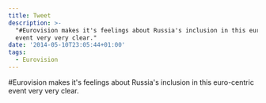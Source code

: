 ```yaml
---
title: Tweet
description: >-
  "#Eurovision makes it's feelings about Russia's inclusion in this euro-centric
  event very very clear."
date: '2014-05-10T23:05:44+01:00'
tags:
  - Eurovision
---
```

#Eurovision makes it's feelings about Russia's inclusion in this euro-centric event very very clear.
